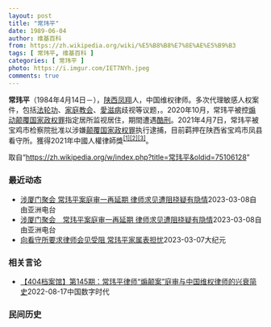 ```yaml
---
layout: post
title: "常玮平"
date: 1989-06-04
author: 维基百科
from: https://zh.wikipedia.org/wiki/%E5%B8%B8%E7%8E%AE%E5%B9%B3
tags: [ 常玮平, 维基百科 ]
categories: [ 常玮平 ]
photo: https://i.imgur.com/IET7NYh.jpeg
comments: true
---
```

<div class="mw-parser-output">
<p><b>常玮平</b>（1984年4月14日<span class="useeditintro" title="Template:BLP editintro">－</span>），<a href="/wiki/%E9%99%95%E8%A5%BF" class="mw-redirect" title="陕西">陕西</a><a href="/wiki/%E5%87%A4%E7%BF%94" class="mw-redirect" title="凤翔">凤翔</a>人，中国维权律师。多次代理敏感人权案件，包括<a href="/wiki/%E6%B3%95%E8%BD%AE%E5%8A%9F" title="法轮功">法轮功</a>、<a href="/wiki/%E5%AE%B6%E5%BA%AD%E6%95%99%E4%BC%9A" class="mw-redirect" title="家庭教会">家庭教会</a>、<a href="/wiki/%E6%84%9B%E6%BB%8B%E7%97%85" class="mw-redirect" title="愛滋病">愛滋病</a>歧视等议题，。2020年10月，常玮平被控<a href="/wiki/%E7%85%BD%E5%8A%A8%E9%A2%A0%E8%A6%86%E5%9B%BD%E5%AE%B6%E6%94%BF%E6%9D%83%E7%BD%AA" title="煽动颠覆国家政权罪">煽动颠覆国家政权罪</a>指定居所监视居住，期間遭遇<a href="/wiki/%E9%85%B7%E5%88%91" title="酷刑">酷刑</a>。2021年4月7日，常玮平被宝鸡市检察院批准以涉嫌<a href="/wiki/%E9%A2%A0%E8%A6%86%E5%9B%BD%E5%AE%B6%E6%94%BF%E6%9D%83%E7%BD%AA" title="颠覆国家政权罪">颠覆国家政权罪</a>执行逮捕，目前羁押在陕西省宝鸡市凤县看守所。獲得2021年中國人權律師獎<sup id="cite_ref-1" class="reference"><a href="#cite_note-1">[1]</a></sup><sup id="cite_ref-2" class="reference"><a href="#cite_note-2">[2]</a></sup><sup id="cite_ref-3" class="reference"><a href="#cite_note-3">[3]</a></sup>。
</p>
</div><!--esi <esi:include src="/esitest-fa8a495983347898/content" /> --><noscript><img src="//zh.wikipedia.org/wiki/Special:CentralAutoLogin/start?type=1x1" alt="" title="" width="1" height="1" style="border: none; position: absolute;"></noscript>
<div class="printfooter" data-nosnippet="">取自“<a dir="ltr" href="https://zh.wikipedia.org/w/index.php?title=常玮平&amp;oldid=75106128">https://zh.wikipedia.org/w/index.php?title=常玮平&amp;oldid=75106128</a>”</div><div id="recent-news"><h3>最近动态</h3><ul><li><a href="https://nodebe4.github.io/waimei/2023-03-08/%E6%B6%89%E5%8E%A6%E9%97%A8%E8%81%9A%E4%BC%9A-%E5%B8%B8%E7%8E%AE%E5%B9%B3%E6%A1%88%E5%BA%AD%E5%AE%A1%E4%B8%80%E5%86%8D%E5%BB%B6%E6%9C%9F-%E5%BE%8B%E5%B8%88%E6%B1%82%E8%A7%81%E9%81%AD%E9%98%BB%E6%8C%A0%E7%96%91%E6%9C%89%E9%9A%90%E6%83%85" title="涉厦门聚会 常玮平案庭审一再延期 律师求见遭阻挠疑有隐情—— 中国维权律师常玮平涉嫌“煽动颠覆国家政权”案自开审以来，庭审一再延期。律师多次要求会面均被阻挠。有法律界人士谴责当局违反司法程序，怀...">涉厦门聚会 常玮平案庭审一再延期 律师求见遭阻挠疑有隐情</a><time>2023-03-08</time><a class="tag">自由亚洲电台</a></li>
<li><a href="https://nodebe4.github.io/waimei/2023-03-08/%E6%B6%89%E5%8E%A6%E9%97%A8%E8%81%9A%E4%BC%9A-%E5%B8%B8%E7%8E%AE%E5%B9%B3%E6%A1%88%E5%BA%AD%E5%AE%A1%E4%B8%80%E5%86%8D%E5%BB%B6%E6%9C%9F-%E5%BE%8B%E5%B8%88%E6%B1%82%E8%A7%81%E9%81%AD%E9%98%BB%E6%8C%A0%E7%96%91%E6%9C%89%E9%9A%90%E6%83%85" title="涉厦门聚会　常玮平案庭审一再延期 律师求见遭阻挠疑有隐情—— 中国维权律师常玮平涉嫌“煽动颠覆国家政权”案自开审以来，庭审一再延期。律师多次要求会面均被阻挠。有法律界人士谴责当局违反司法程序，怀...">涉厦门聚会　常玮平案庭审一再延期 律师求见遭阻挠疑有隐情</a><time>2023-03-08</time><a class="tag">自由亚洲电台</a></li>
<li><a href="https://nodebe4.github.io/waimei/2023-03-07/%E5%90%91%E7%9C%8B%E5%AE%88%E6%89%80%E8%A6%81%E6%B1%82%E5%BE%8B%E5%B8%88%E4%BC%9A%E8%A7%81%E5%8F%97%E9%98%BB-%E5%B8%B8%E7%8E%AE%E5%B9%B3%E5%AE%B6%E5%B1%9E%E8%A1%A8%E6%8B%85%E5%BF%A7" title="向看守所要求律师会见受阻 常玮平家属表担忧—— 【大纪元2023年03月07日讯】（大纪元记者洪宁采访报导）陕西省宝鸡凤县看守所近七个月以来，阻挠律师会见常玮平律师。人在海外的常玮平妻子陈紫娟担...">向看守所要求律师会见受阻 常玮平家属表担忧</a><time>2023-03-07</time><a class="tag">大纪元</a></li>
</ul></div><div id="open-opinion"><h3>相关言论</h3><ul><li><a href="https://nodebe4.github.io/opinion/2022-08-17/404%E6%A1%A3%E6%A1%88%E9%A6%86-%E7%AC%AC145%E6%9C%9F-%E5%B8%B8%E7%8E%AE%E5%B9%B3%E5%BE%8B%E5%B8%88-%E7%85%BD%E9%A2%A0%E6%A1%88-%E5%BA%AD%E5%AE%A1%E4%B8%8E%E4%B8%AD%E5%9B%BD%E7%BB%B4%E6%9D%83%E5%BE%8B%E5%B8%88%E7%9A%84%E5%85%B4%E8%A1%B0%E7%AE%80%E5%8F%B2/" title="中国数字时代">【404档案馆】第145期：常玮平律师“煽颠案”庭审与中国维权律师的兴衰简史</a><time>2022-08-17</time><a class="tag">中国数字时代</a></li>
</ul></div><div id="mjls-record"><h3>民间历史</h3><ul></ul></div>